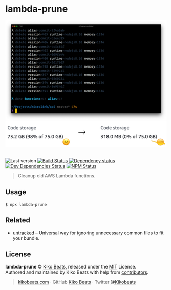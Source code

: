 # lambda-prune

<div align="center">
  <img src="media/cli.png" alt="lambda prune demo">
  <br>
  <img src="media/storage.png" alt="lambda prune demo">
  <br>
  <br>
</div>

![Last version](https://img.shields.io/github/tag/Kikobeats/lambda-prune.svg?style=flat-square)
[![Build Status](https://img.shields.io/travis/com/Kikobeats/lambda-prune/master.svg?style=flat-square)](https://travis-ci.com/Kikobeats/lambda-prune)
[![Dependency status](https://img.shields.io/david/Kikobeats/lambda-prune.svg?style=flat-square)](https://david-dm.org/Kikobeats/lambda-prune)
[![Dev Dependencies Status](https://img.shields.io/david/dev/Kikobeats/lambda-prune.svg?style=flat-square)](https://david-dm.org/Kikobeats/lambda-prune#info=devDependencies)
[![NPM Status](https://img.shields.io/npm/dm/lambda-prune.svg?style=flat-square)](https://www.npmjs.org/package/lambda-prune)

> Cleanup old AWS Lambda functions.

## Usage

```bash
$ npx lambda-prune
```

## Related

- [untracked](https://github.com/Kikobeats/untracked) – Universal way for ignoring unnecessary common files to fit your bundle.

## License

**lambda-prune** © [Kiko Beats](https://kikobeats.com), released under the [MIT](https://github.com/Kikobeats/lambda-prune/blob/master/LICENSE.md) License.<br>
Authored and maintained by Kiko Beats with help from [contributors](https://github.com/Kikobeats/lambda-prune/contributors).

> [kikobeats.com](https://kikobeats.com) · GitHub [Kiko Beats](https://github.com/Kikobeats) · Twitter [@Kikobeats](https://twitter.com/Kikobeats)
